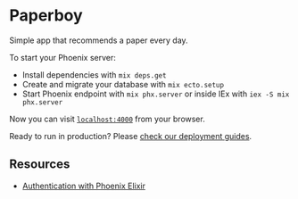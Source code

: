 # Paperboy
Simple app that recommends a paper every day.

To start your Phoenix server:

  * Install dependencies with `mix deps.get`
  * Create and migrate your database with `mix ecto.setup`
  * Start Phoenix endpoint with `mix phx.server` or inside IEx with `iex -S mix phx.server`

Now you can visit [`localhost:4000`](http://localhost:4000) from your browser.

Ready to run in production? Please [check our deployment guides](https://hexdocs.pm/phoenix/deployment.html).

## Resources
- [Authentication with Phoenix Elixir](https://hexdocs.pm/phoenix/mix_phx_gen_auth.html#getting-started)